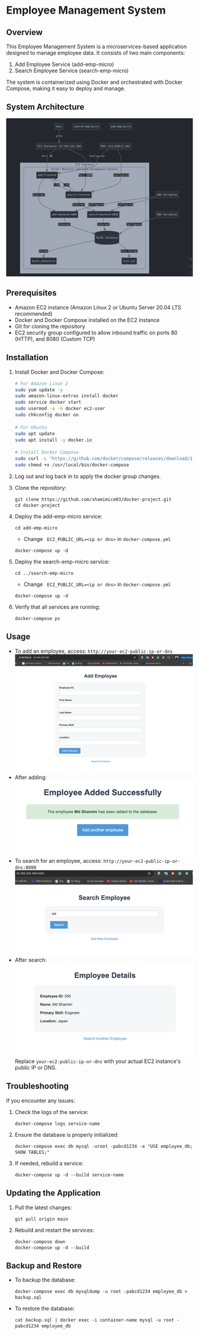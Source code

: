# Employee Management System

## Overview

This Employee Management System is a microservices-based application designed to manage employee data. It consists of two main components:

1. Add Employee Service (add-emp-micro)
2. Search Employee Service (search-emp-micro)

The system is containerized using Docker and orchestrated with Docker Compose, making it easy to deploy and manage.

## System Architecture

![Employee Management System Architecture](./docs/image.png)

## Prerequisites

- Amazon EC2 instance (Amazon Linux 2 or Ubuntu Server 20.04 LTS recommended)
- Docker and Docker Compose installed on the EC2 instance
- Git for cloning the repository
- EC2 security group configured to allow inbound traffic on ports 80 (HTTP), and 8080 (Custom TCP)

## Installation

<!-- 1. Connect to your EC2 instance:
   ```
   ssh -i your-key.pem ec2-user@your-ec2-public-dns
   ``` -->

1. Install Docker and Docker Compose:
   ```bash
   # For Amazon Linux 2
   sudo yum update -y
   sudo amazon-linux-extras install docker
   sudo service docker start
   sudo usermod -a -G docker ec2-user
   sudo chkconfig docker on

   # For Ubuntu
   sudo apt update
   sudo apt install -y docker.io

   # Install Docker Compose
   sudo curl -L "https://github.com/docker/compose/releases/download/1.29.2/docker-compose-$(uname -s)-$(uname -m)" -o /usr/local/bin/docker-compose
   sudo chmod +x /usr/local/bin/docker-compose
   ```

2. Log out and log back in to apply the docker group changes.

3. Clone the repository:
   ```
   git clone https://github.com/shamimice03/docker-project.git
   cd docker-project
   ```

6. Deploy the add-emp-micro service:
   ```
   cd add-emp-micro
   ```

   * Change ` EC2_PUBLIC_URL=<ip or dns>` in `docker-compose.yml`
   
   ```
   docker-compose up -d
   ```

7. Deploy the search-emp-micro service:
   ```
   cd ../search-emp-micro
   ```

   * Change ` EC2_PUBLIC_URL=<ip or dns>` in `docker-compose.yml`
   
   ```
   docker-compose up -d
   ```

8. Verify that all services are running:
   ```
   docker-compose ps
   ```

## Usage
- To add an employee, access: `http://your-ec2-public-ip-or-dns`
![alt text](./docs/image-6.png)
- After adding:
![alt text](./docs/image-3.png)
- To search for an employee, access: `http://your-ec2-public-ip-or-dns:8080`
![alt text](./docs/image-4.png)
- After search:
![alt text](./docs/image-5.png)
Replace `your-ec2-public-ip-or-dns` with your actual EC2 instance's public IP or DNS.

## Troubleshooting

If you encounter any issues:

1. Check the logs of the service:
   ```
   docker-compose logs service-name
   ```

2. Ensure the database is properly initialized:
   ```
   docker-compose exec db mysql -uroot -pabcd1234 -e "USE employee_db; SHOW TABLES;"
   ```

3. If needed, rebuild a service:
   ```
   docker-compose up -d --build service-name
   ```

## Updating the Application

1. Pull the latest changes:
   ```
   git pull origin main
   ```

2. Rebuild and restart the services:
   ```
   docker-compose down
   docker-compose up -d --build
   ```

## Backup and Restore

- To backup the database:
  ```
  docker-compose exec db mysqldump -u root -pabcd1234 employee_db > backup.sql
  ```

- To restore the database:
  ```
  cat backup.sql | docker exec -i container-name mysql -u root -pabcd1234 employee_db
  ```

